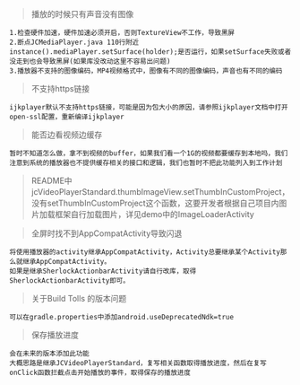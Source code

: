 > 播放的时候只有声音没有图像

    1.检查硬件加速，硬件加速必须开启，否则TextureView不工作，导致黑屏
    2.断点JCMediaPlayer.java 110行附近instance().mediaPlayer.setSurface(holder);是否运行，如果setSurface失败或者没走到也会导致黑屏(如果库没改动这里不容易出问题)
    3.播放器不支持的图像编码，MP4视频格式中，图像有不同的图像编码，声音也有不同的编码

> 不支持https链接

    ijkplayer默认不支持https链接，可能是因为包大小的原因，请参照ijkplayer文档中打开open-ssl配置，重新编译ijkplayer
 
> 能否边看视频边缓存

    暂时不知道怎么做，拿不到视频的buffer，如果我们看一个1G的视频都要缓存到本地吗，我们注意到系统的播放器也不提供缓存相关的接口和逻辑，我们也暂时不把此功能列入到工作计划

> README中jcVideoPlayerStandard.thumbImageView.setThumbInCustomProject，没有setThumbInCustomProject这个函数，这要开发者根据自己项目内图片加载框架自行加载图片，详见demo中的ImageLoaderActivity

> 全屏时找不到AppCompatActivity导致闪退

    将使用播放器的activity继承AppCompatActivity，Activity总要继承某个Activity那么就继承AppCompatActivity。
    如果是继承SherlockActionbarActivity请自行改库，取得SherlockActionbarActivity即可。

> 关于Build Tolls 的版本问题

    可以在gradle.properties中添加android.useDeprecatedNdk=true

> 保存播放进度

    会在未来的版本添加此功能
    大概思路是继承JCVideoPlayerStandard，复写相关函数取得播放进度，然后在复写onClick函数拦截点击开始播放的事件，取得保存的播放进度